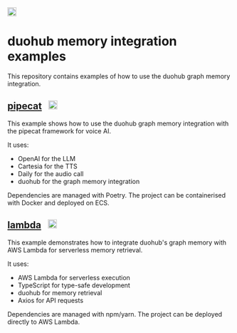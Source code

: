 <img src="https://mintlify.s3-us-west-1.amazonaws.com/duohub/logo/logo-light.svg" alt="duohub logo" height="20">

# duohub memory integration examples

This repository contains examples of how to use the duohub graph memory integration.

## [pipecat](/pipecat)  &nbsp; <img src="https://mintlify.s3-us-west-1.amazonaws.com/daily/logo/dark.svg" alt="pipecat logo" height="20">

This example shows how to use the duohub graph memory integration with the pipecat framework for voice AI. 

It uses: 

- OpenAI for the LLM
- Cartesia for the TTS
- Daily for the audio call
- duohub for the graph memory integration

Dependencies are managed with Poetry. The project can be containerised with Docker and deployed on ECS.

## [lambda](/lambda) &nbsp; <img src="https://upload.wikimedia.org/wikipedia/commons/thumb/5/5c/Amazon_Lambda_architecture_logo.svg/1920px-Amazon_Lambda_architecture_logo.svg.png" alt="lambda logo" height="20">

This example demonstrates how to integrate duohub's graph memory with AWS Lambda for serverless memory retrieval.

It uses:

- AWS Lambda for serverless execution
- TypeScript for type-safe development
- duohub for memory retrieval
- Axios for API requests

Dependencies are managed with npm/yarn. The project can be deployed directly to AWS Lambda.